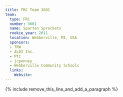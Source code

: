 ```yaml
---
title: FRC Team 3601
team:
  type: FRC
  number: 3601
  name: Spartan Sprockets
  rookie_year: 2011
  location: Webberville, MI, USA
  sponsors:
  - TRW
  - ALDI Inc.
  - PTC
  - jcpenney
  - Webberville Community Schools
  links:
    Website:
---
```


{% include remove_this_line_and_add_a_paragraph %}